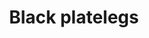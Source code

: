 ---
layout: item
title: Black platelegs
item-id: 1077
datatable: true
id: 1077
name: "Black platelegs"
members: false
lowalch: 768
highalch: 1152
examine: "Big, black and heavy looking."
monsters:
  - id: 2453
    name: "Animated Black Armour"
    members: true
    combat_level: 69
    wiki_url: "https://oldschool.runescape.wiki/w/Animated_Black_Armour"
    drops:
      - quantity: "1"
        rarity: 1
    image: ""
  - id: 3694
    name: "Vampyre Juvinate"
    members: true
    combat_level: 54
    wiki_url: "https://oldschool.runescape.wiki/w/Vampyre_Juvinate#Level_54_(Meiyerditch/Darkmeyer)"
    drops:
      - quantity: "1"
        rarity: 0.0078125
    image: "https://oldschool.runescape.wiki/images/3/33/Juvinate.png?f2bbe"
  - id: 4442
    name: "Vampyre Juvinate"
    members: true
    combat_level: 75
    wiki_url: "https://oldschool.runescape.wiki/w/Vampyre_Juvinate#Level_75"
    drops:
      - quantity: "1"
        rarity: 0.0078125
    image: "https://oldschool.runescape.wiki/images/3/33/Juvinate.png?f2bbe"
  - id: 4443
    name: "Vampyre Juvinate"
    members: true
    combat_level: 50
    wiki_url: "https://oldschool.runescape.wiki/w/Vampyre_Juvinate#Level_50"
    drops:
      - quantity: "1"
        rarity: 0.0078125
    image: "https://oldschool.runescape.wiki/images/3/33/Juvinate.png?f2bbe"
  - id: 5634
    name: "Vampyre Juvinate"
    members: true
    combat_level: 59
    wiki_url: "https://oldschool.runescape.wiki/w/Vampyre_Juvinate#Level_59"
    drops:
      - quantity: "1"
        rarity: 0.0078125
    image: "https://oldschool.runescape.wiki/images/3/33/Juvinate.png?f2bbe"
  - id: 5635
    name: "Vampyre Juvinate"
    members: true
    combat_level: 90
    wiki_url: "https://oldschool.runescape.wiki/w/Vampyre_Juvinate#Level_90"
    drops:
      - quantity: "1"
        rarity: 0.0078125
    image: "https://oldschool.runescape.wiki/images/3/33/Juvinate.png?f2bbe"
  - id: 5636
    name: "Vampyre Juvinate"
    members: true
    combat_level: 119
    wiki_url: "https://oldschool.runescape.wiki/w/Vampyre_Juvinate#Level_119"
    drops:
      - quantity: "1"
        rarity: 0.0078125
    image: "https://oldschool.runescape.wiki/images/3/33/Juvinate.png?f2bbe"
  - id: 7279
    name: "Deviant spectre"
    members: true
    combat_level: 169
    wiki_url: "https://oldschool.runescape.wiki/w/Deviant_spectre"
    drops:
      - quantity: "1"
        rarity: 0.0390625
    image: "https://oldschool.runescape.wiki/images/2/28/Deviant_spectre.png?17609"
  - id: 7403
    name: "Repugnant spectre"
    members: true
    combat_level: 335
    wiki_url: "https://oldschool.runescape.wiki/w/Repugnant_spectre"
    drops:
      - quantity: "1"
        rarity: 0.0390625
    image: "https://oldschool.runescape.wiki/images/4/43/Repugnant_spectre.png?f57eb"
---